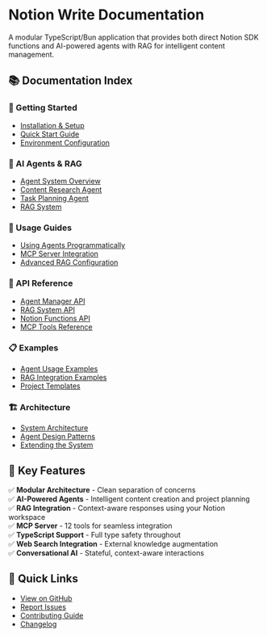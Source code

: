 # Notion Write Documentation

A modular TypeScript/Bun application that provides both direct Notion SDK functions and AI-powered agents with RAG for intelligent content management.

## 📚 Documentation Index

### 🚀 Getting Started
- [Installation & Setup](./guides/installation.md)
- [Quick Start Guide](./guides/quick-start.md)
- [Environment Configuration](./guides/environment.md)

### 🤖 AI Agents & RAG
- [Agent System Overview](./features/agents-overview.md)
- [Content Research Agent](./features/content-research-agent.md)
- [Task Planning Agent](./features/task-planning-agent.md)
- [RAG System](./features/rag-system.md)

### 📖 Usage Guides
- [Using Agents Programmatically](./guides/using-agents.md)
- [MCP Server Integration](./guides/mcp-server.md)
- [Advanced RAG Configuration](./guides/rag-configuration.md)

### 🔧 API Reference
- [Agent Manager API](./api/agent-manager.md)
- [RAG System API](./api/rag-system.md)
- [Notion Functions API](./api/notion-functions.md)
- [MCP Tools Reference](./api/mcp-tools.md)

### 📋 Examples
- [Agent Usage Examples](./examples/agent-examples.md)
- [RAG Integration Examples](./examples/rag-examples.md)
- [Project Templates](./examples/project-templates.md)

### 🏗️ Architecture
- [System Architecture](./guides/architecture.md)
- [Agent Design Patterns](./guides/agent-patterns.md)
- [Extending the System](./guides/extending.md)

## 🎯 Key Features

✅ **Modular Architecture** - Clean separation of concerns  
✅ **AI-Powered Agents** - Intelligent content creation and project planning  
✅ **RAG Integration** - Context-aware responses using your Notion workspace  
✅ **MCP Server** - 12 tools for seamless integration  
✅ **TypeScript Support** - Full type safety throughout  
✅ **Web Search Integration** - External knowledge augmentation  
✅ **Conversational AI** - Stateful, context-aware interactions  

## 🔗 Quick Links

- [View on GitHub](https://github.com/your-repo/notion-write)
- [Report Issues](https://github.com/your-repo/notion-write/issues)
- [Contributing Guide](./guides/contributing.md)
- [Changelog](./CHANGELOG.md) 